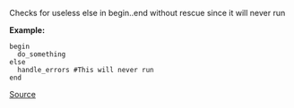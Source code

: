 Checks for useless else in begin..end without rescue since it will never run

**Example:**

```
begin
  do_something
else
  handle_errors #This will never run
end

```

[Source](http://www.rubydoc.info/gems/rubocop/RuboCop/Cop/Lint/UselessElseWithoutRescue)